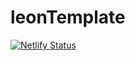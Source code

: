 # leonTemplate
[![Netlify Status](https://api.netlify.com/api/v1/badges/7206b133-21ea-4229-8589-ef0da74d1182/deploy-status)](https://app.netlify.com/sites/leontem/deploys)
